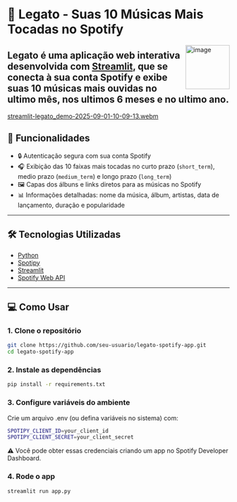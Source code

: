 # 🎵 Legato - Suas 10 Músicas Mais Tocadas no Spotify

<img width="100" height="100" alt="image" src="https://github.com/user-attachments/assets/8cfd1426-fc2b-48cc-ac49-cdfed113cf37" align="right"/>

## Legato é uma aplicação web interativa desenvolvida com [Streamlit](https://streamlit.io), que se conecta à sua conta Spotify e exibe suas 10 músicas mais ouvidas no ultimo mês, nos ultimos 6 meses e no ultimo ano.

[streamlit-legato_demo-2025-09-01-10-09-13.webm](https://github.com/user-attachments/assets/6ffd40a1-925c-401b-9cb9-4be726f21058)

## 🚀 Funcionalidades

- 🔒 Autenticação segura com sua conta Spotify
- 🎧 Exibição das 10 faixas mais tocadas no curto prazo (`short_term`), medio prazo (`medium_term`) e longo prazo (`long_term`)
- 🖼️ Capas dos álbuns e links diretos para as músicas no Spotify
- 📊 Informações detalhadas: nome da música, álbum, artistas, data de lançamento, duração e popularidade

---

## 🛠️ Tecnologias Utilizadas

- [Python](https://www.python.org/)
- [Spotipy](https://spotipy.readthedocs.io/en/2.22.1/)
- [Streamlit](https://docs.streamlit.io/)
- [Spotify Web API](https://developer.spotify.com/documentation/web-api/)

---

## 💻 Como Usar

### 1. Clone o repositório

```bash
git clone https://github.com/seu-usuario/legato-spotify-app.git
cd legato-spotify-app
```
### 2. Instale as dependências

```bash
pip install -r requirements.txt
```
### 3. Configure variáveis do ambiente
Crie um arquivo .env (ou defina variáveis no sistema) com:

```bash
SPOTIPY_CLIENT_ID=your_client_id
SPOTIPY_CLIENT_SECRET=your_client_secret
```
⚠️ Você pode obter essas credenciais criando um app no Spotify Developer Dashboard.

### 4. Rode o app
```bash
streamlit run app.py
```
